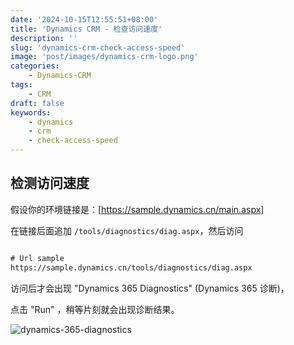 ```yaml
---
date: '2024-10-15T12:55:51+08:00'
title: 'Dynamics CRM - 检查访问速度'
description: ''
slug: 'dynamics-crm-check-access-speed'
image: 'post/images/dynamics-crm-logo.png'
categories:
    - Dynamics-CRM
tags:
    - CRM
draft: false
keywords:
    - dynamics
    - crm
    - check-access-speed
---
```


## 检测访问速度

假设你的环境链接是：[https://sample.dynamics.cn/main.aspx]

在链接后面追加 `/tools/diagnostics/diag.aspx`，然后访问

```xml

# Url sample
https://sample.dynamics.cn/tools/diagnostics/diag.aspx

```

访问后才会出现 "Dynamics 365 Diagnostics" (Dynamics 365 诊断)，

点击 "Run" ，稍等片刻就会出现诊断结果。

![dynamics-365-diagnostics](post/images/SnipastePro_2024_11_12_20_58_02.png)

